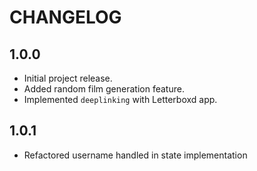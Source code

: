 # CHANGELOG

## 1.0.0
- Initial project release.
- Added random film generation feature.
- Implemented `deeplinking` with Letterboxd app.

## 1.0.1
- Refactored username handled in state implementation